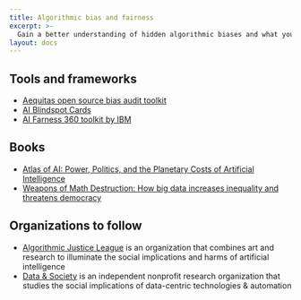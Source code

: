 ```yaml
---
title: Algorithmic bias and fairness
excerpt: >-
  Gain a better understanding of hidden algorithmic biases and what you can do to increase the fairness of your AI-powered products.
layout: docs
---
```


## Tools and frameworks

- [Aequitas open source bias audit toolkit](http://www.datasciencepublicpolicy.org/projects/aequitas/)
- [AI Blindspot Cards](https://aiblindspot.media.mit.edu/)
- [AI Farness 360 toolkit by IBM](http://aif360.mybluemix.net/)

## Books

- [Atlas of AI: Power, Politics, and the Planetary Costs of Artificial Intelligence](https://katecrawford.net/)
- [Weapons of Math Destruction: How big data increases inequality and threatens democracy](https://weaponsofmathdestructionbook.com)

## Organizations to follow

- [Algorithmic Justice League](https://www.ajl.org) is  an organization that combines art and research to illuminate the social implications and harms of artificial intelligence
- [Data & Society](https://datasociety.net) is an independent nonprofit research organization that studies the social implications of data-centric technologies & automation